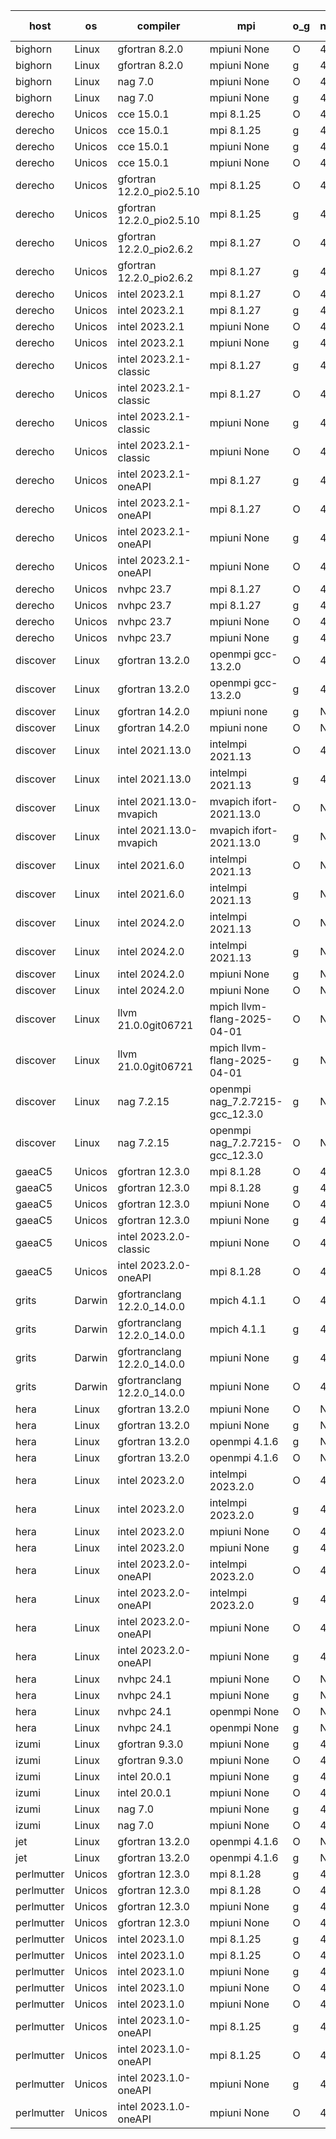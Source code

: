 

| host     | os       | compiler                              | mpi                      | o_g        | netcdf        | build       | u_pass          | u_fail          | s_pass            | s_fail            | e_pass             | e_fail             | nuopc_pass       | nuopc_fail       | artifacts link          |
|----------|----------|---------------------------------------|--------------------------|------------|---------------|-------------|-----------------|-----------------|-------------------|-------------------|--------------------|--------------------|------------------|------------------|-------------------------|
| bighorn | Linux | gfortran 8.2.0 | mpiuni None  | O | 4.6.1  | PASS | 12535 | 0 | 9 | 0 | 42 | 0 | None | None | <a href="https://github.com/esmf-org/esmf-test-artifacts/tree/2b237faa82c81f9e75ec4d61c70edd81b25aef22/develop/gfortran/8.2.0/O/mpiuni/None" target="_blank">2b237fa</a> | 
| bighorn | Linux | gfortran 8.2.0 | mpiuni None  | g | 4.6.1  | PASS | 12535 | 0 | 9 | 0 | 42 | 0 | None | None | <a href="https://github.com/esmf-org/esmf-test-artifacts/tree/6806dfcf9a1aabe69f616aa92d604d9241f13595/develop/gfortran/8.2.0/g/mpiuni/None" target="_blank">6806dfc</a> | 
| bighorn | Linux | nag 7.0 | mpiuni None  | O | 4.6.1  | PASS | 12535 | 0 | 9 | 0 | 42 | 0 | None | None | <a href="https://github.com/esmf-org/esmf-test-artifacts/tree/e3e5992275363466312575c37592ef2d8c17fc35/develop/nag/7.0/O/mpiuni/None" target="_blank">e3e5992</a> | 
| bighorn | Linux | nag 7.0 | mpiuni None  | g | 4.6.1  | PASS | 12535 | 0 | 9 | 0 | 42 | 0 | None | None | <a href="https://github.com/esmf-org/esmf-test-artifacts/tree/c15c91199c5e5d79b9ae2daa1e3c7b4f22a3019a/develop/nag/7.0/g/mpiuni/None" target="_blank">c15c911</a> | 
| derecho | Unicos | cce 15.0.1 | mpi 8.1.25  | O | 4.9.2  | PASS | 14126 | 78 | 51 | 0 | 80 | 0 | 57 | 0 | <a href="https://github.com/esmf-org/esmf-test-artifacts/tree/27fcf27479dd76bd05bcdaa821c1a668be2b758b/develop/cce/15.0.1/O/mpi/8.1.25" target="_blank">27fcf27</a> | 
| derecho | Unicos | cce 15.0.1 | mpi 8.1.25  | g | 4.9.2  | PASS | 14006 | 198 | 51 | 0 | 80 | 0 | 57 | 0 | <a href="https://github.com/esmf-org/esmf-test-artifacts/tree/a93d9cd7c1291590d5dbb4ade2430f915e47cf0d/develop/cce/15.0.1/g/mpi/8.1.25" target="_blank">a93d9cd</a> | 
| derecho | Unicos | cce 15.0.1 | mpiuni None  | g | 4.9.2  | PASS | 12459 | 76 | 9 | 0 | 42 | 0 | None | None | <a href="https://github.com/esmf-org/esmf-test-artifacts/tree/62fc90dad0041c23e6159c27b39a31022f0c18e6/develop/cce/15.0.1/g/mpiuni/None" target="_blank">62fc90d</a> | 
| derecho | Unicos | cce 15.0.1 | mpiuni None  | O | 4.9.2  | PASS | 12300 | 235 | 9 | 0 | 42 | 0 | None | None | <a href="https://github.com/esmf-org/esmf-test-artifacts/tree/2ee6912255446a2426f65173e5beec67bf2f6e63/develop/cce/15.0.1/O/mpiuni/None" target="_blank">2ee6912</a> | 
| derecho | Unicos | gfortran 12.2.0_pio2.5.10 | mpi 8.1.25  | O | 4.9.2  | PASS | 14204 | 0 | 51 | 0 | 80 | 0 | 57 | 0 | <a href="https://github.com/esmf-org/esmf-test-artifacts/tree/ccd77ebfd937e762ee8c5c220a138d2bfc3602b6/develop/gfortran/12.2.0_pio2.5.10/O/mpi/8.1.25" target="_blank">ccd77eb</a> | 
| derecho | Unicos | gfortran 12.2.0_pio2.5.10 | mpi 8.1.25  | g | 4.9.2  | PASS | 14204 | 0 | 51 | 0 | 80 | 0 | 57 | 0 | <a href="https://github.com/esmf-org/esmf-test-artifacts/tree/c02a21087824bb2b0a67cdd24cf26c8241960b4e/develop/gfortran/12.2.0_pio2.5.10/g/mpi/8.1.25" target="_blank">c02a210</a> | 
| derecho | Unicos | gfortran 12.2.0_pio2.6.2 | mpi 8.1.27  | O | 4.9.2  | PASS | 14204 | 0 | 51 | 0 | 80 | 0 | 57 | 0 | <a href="https://github.com/esmf-org/esmf-test-artifacts/tree/950b36f2cf3b99f59b64d91413161f38f3c16112/develop/gfortran/12.2.0_pio2.6.2/O/mpi/8.1.27" target="_blank">950b36f</a> | 
| derecho | Unicos | gfortran 12.2.0_pio2.6.2 | mpi 8.1.27  | g | 4.9.2  | PASS | 14204 | 0 | 51 | 0 | 80 | 0 | 57 | 0 | <a href="https://github.com/esmf-org/esmf-test-artifacts/tree/22a31a3ec9257f5a42d947b3de736888a20e7c1e/develop/gfortran/12.2.0_pio2.6.2/g/mpi/8.1.27" target="_blank">22a31a3</a> | 
| derecho | Unicos | intel 2023.2.1 | mpi 8.1.27  | O | 4.9.2  | PASS | 14204 | 0 | 51 | 0 | 80 | 0 | 58 | 0 | <a href="https://github.com/esmf-org/esmf-test-artifacts/tree/bba72b0a6e366008ca974f471bc3a54401375293/develop/intel/2023.2.1/O/mpi/8.1.27" target="_blank">bba72b0</a> | 
| derecho | Unicos | intel 2023.2.1 | mpi 8.1.27  | g | 4.9.2  | PASS | 14204 | 0 | 51 | 0 | 80 | 0 | 58 | 0 | <a href="https://github.com/esmf-org/esmf-test-artifacts/tree/57c7ab5f66121c0fe33d763555c946522d164d9d/develop/intel/2023.2.1/g/mpi/8.1.27" target="_blank">57c7ab5</a> | 
| derecho | Unicos | intel 2023.2.1 | mpiuni None  | O | 4.9.2  | PASS | 12535 | 0 | 9 | 0 | 42 | 0 | None | None | <a href="https://github.com/esmf-org/esmf-test-artifacts/tree/91c403e87e6fd5d56757fc14b9bd6b41a2d8adcf/develop/intel/2023.2.1/O/mpiuni/None" target="_blank">91c403e</a> | 
| derecho | Unicos | intel 2023.2.1 | mpiuni None  | g | 4.9.2  | PASS | 12535 | 0 | 9 | 0 | 42 | 0 | None | None | <a href="https://github.com/esmf-org/esmf-test-artifacts/tree/a5b5d06cc3d66444316912837b50d66ee88710c0/develop/intel/2023.2.1/g/mpiuni/None" target="_blank">a5b5d06</a> | 
| derecho | Unicos | intel 2023.2.1-classic | mpi 8.1.27  | g | 4.9.2  | PASS | 14204 | 0 | 51 | 0 | 80 | 0 | 57 | 0 | <a href="https://github.com/esmf-org/esmf-test-artifacts/tree/31b14cf2aaf1f2bd8c8b34be6794ba8d0f1dff8b/develop/intel/2023.2.1-classic/g/mpi/8.1.27" target="_blank">31b14cf</a> | 
| derecho | Unicos | intel 2023.2.1-classic | mpi 8.1.27  | O | 4.9.2  | PASS | 14204 | 0 | 51 | 0 | 80 | 0 | 57 | 0 | <a href="https://github.com/esmf-org/esmf-test-artifacts/tree/751ddad96d3a39967c1dcb5b79e1a5b02ceec104/develop/intel/2023.2.1-classic/O/mpi/8.1.27" target="_blank">751ddad</a> | 
| derecho | Unicos | intel 2023.2.1-classic | mpiuni None  | g | 4.9.2  | PASS | 12535 | 0 | 9 | 0 | 42 | 0 | None | None | <a href="https://github.com/esmf-org/esmf-test-artifacts/tree/7430c0ad3b30ed341b8dbf4af92d31088448f47a/develop/intel/2023.2.1-classic/g/mpiuni/None" target="_blank">7430c0a</a> | 
| derecho | Unicos | intel 2023.2.1-classic | mpiuni None  | O | 4.9.2  | PASS | 12535 | 0 | 9 | 0 | 42 | 0 | None | None | <a href="https://github.com/esmf-org/esmf-test-artifacts/tree/69100cda68d1c8e887342e8b5930702aacec0b10/develop/intel/2023.2.1-classic/O/mpiuni/None" target="_blank">69100cd</a> | 
| derecho | Unicos | intel 2023.2.1-oneAPI | mpi 8.1.27  | g | 4.9.2  | PASS | 14204 | 0 | 51 | 0 | 80 | 0 | 57 | 0 | <a href="https://github.com/esmf-org/esmf-test-artifacts/tree/b9f1376d71658859bb84a92d4b31b4e879c31888/develop/intel/2023.2.1-oneAPI/g/mpi/8.1.27" target="_blank">b9f1376</a> | 
| derecho | Unicos | intel 2023.2.1-oneAPI | mpi 8.1.27  | O | 4.9.2  | PASS | 14204 | 0 | 50 | 1 | 80 | 0 | 57 | 0 | <a href="https://github.com/esmf-org/esmf-test-artifacts/tree/93b64f9d1938172541eda012362c32201337ed20/develop/intel/2023.2.1-oneAPI/O/mpi/8.1.27" target="_blank">93b64f9</a> | 
| derecho | Unicos | intel 2023.2.1-oneAPI | mpiuni None  | g | 4.9.2  | PASS | 12535 | 0 | 9 | 0 | 42 | 0 | None | None | <a href="https://github.com/esmf-org/esmf-test-artifacts/tree/d6949f5d74a5df5cabd7cb5032592e7ab261a7f5/develop/intel/2023.2.1-oneAPI/g/mpiuni/None" target="_blank">d6949f5</a> | 
| derecho | Unicos | intel 2023.2.1-oneAPI | mpiuni None  | O | 4.9.2  | PASS | 12535 | 0 | 9 | 0 | 42 | 0 | None | None | <a href="https://github.com/esmf-org/esmf-test-artifacts/tree/b6d22623be5ceb89763d708f8a4367ef56aa3b74/develop/intel/2023.2.1-oneAPI/O/mpiuni/None" target="_blank">b6d2262</a> | 
| derecho | Unicos | nvhpc 23.7 | mpi 8.1.27  | O | 4.9.2  | PASS | 14204 | 0 | 51 | 0 | 80 | 0 | 57 | 0 | <a href="https://github.com/esmf-org/esmf-test-artifacts/tree/2c1c02b3feaf0f28b19898a28fa90b2e6073f2ef/develop/nvhpc/23.7/O/mpi/8.1.27" target="_blank">2c1c02b</a> | 
| derecho | Unicos | nvhpc 23.7 | mpi 8.1.27  | g | 4.9.2  | PASS | 14204 | 0 | 51 | 0 | 80 | 0 | 57 | 0 | <a href="https://github.com/esmf-org/esmf-test-artifacts/tree/bab6e1996f58b525785a02d83717e86177ceb694/develop/nvhpc/23.7/g/mpi/8.1.27" target="_blank">bab6e19</a> | 
| derecho | Unicos | nvhpc 23.7 | mpiuni None  | O | 4.9.2  | PASS | 12535 | 0 | 9 | 0 | 42 | 0 | None | None | <a href="https://github.com/esmf-org/esmf-test-artifacts/tree/7592e07e42b37c07bef3fadd60ad23a05b7dd764/develop/nvhpc/23.7/O/mpiuni/None" target="_blank">7592e07</a> | 
| derecho | Unicos | nvhpc 23.7 | mpiuni None  | g | 4.9.2  | PASS | 12535 | 0 | 9 | 0 | 42 | 0 | None | None | <a href="https://github.com/esmf-org/esmf-test-artifacts/tree/bf44ff3b84307c2ebb5ebafc16b7cdcbf71e2656/develop/nvhpc/23.7/g/mpiuni/None" target="_blank">bf44ff3</a> | 
| discover | Linux | gfortran 13.2.0 | openmpi gcc-13.2.0  | O | 4.9.2  | PASS | 14204 | 0 | 51 | 0 | 80 | 0 | 57 | 0 | <a href="https://github.com/esmf-org/esmf-test-artifacts/tree/df82fd20388b230504370bd7c680790175402673/develop/gfortran/13.2.0/O/openmpi/gcc-13.2.0" target="_blank">df82fd2</a> | 
| discover | Linux | gfortran 13.2.0 | openmpi gcc-13.2.0  | g | 4.9.2  | PASS | 14204 | 0 | 51 | 0 | 80 | 0 | 57 | 0 | <a href="https://github.com/esmf-org/esmf-test-artifacts/tree/4540039ebca432274832966ff80273252ffb823c/develop/gfortran/13.2.0/g/openmpi/gcc-13.2.0" target="_blank">4540039</a> | 
| discover | Linux | gfortran 14.2.0 | mpiuni none  | g | None  | PASS | 12535 | 0 | 9 | 0 | 42 | 0 | None | None | <a href="https://github.com/esmf-org/esmf-test-artifacts/tree/55ddfbe182f4791e1fa1637125f57aaf6048fc0c/develop/gfortran/14.2.0/g/mpiuni/none" target="_blank">55ddfbe</a> | 
| discover | Linux | gfortran 14.2.0 | mpiuni none  | O | None  | PASS | 12535 | 0 | 9 | 0 | 42 | 0 | None | None | <a href="https://github.com/esmf-org/esmf-test-artifacts/tree/ea950662ffbd9e750e696a96a16e60270e36dfcf/develop/gfortran/14.2.0/O/mpiuni/none" target="_blank">ea95066</a> | 
| discover | Linux | intel 2021.13.0 | intelmpi 2021.13  | O | 4.9.2  | PASS | 14204 | 0 | 51 | 0 | 80 | 0 | 57 | 0 | <a href="https://github.com/esmf-org/esmf-test-artifacts/tree/e4e3c2bda27ba02fff1dd507bd3d07c187f3ca53/develop/intel/2021.13.0/O/intelmpi/2021.13" target="_blank">e4e3c2b</a> | 
| discover | Linux | intel 2021.13.0 | intelmpi 2021.13  | g | 4.9.2  | PASS | 14204 | 0 | 51 | 0 | 80 | 0 | 57 | 0 | <a href="https://github.com/esmf-org/esmf-test-artifacts/tree/0462fc170bff091f63c38fee2bba18e7903e15e6/develop/intel/2021.13.0/g/intelmpi/2021.13" target="_blank">0462fc1</a> | 
| discover | Linux | intel 2021.13.0-mvapich | mvapich ifort-2021.13.0  | O | None  | PASS | 14204 | 0 | 51 | 0 | 80 | 0 | 57 | 0 | <a href="https://github.com/esmf-org/esmf-test-artifacts/tree/0e9e34f3ba098de71181ff0ab7f4482975b0cfca/develop/intel/2021.13.0-mvapich/O/mvapich/ifort-2021.13.0" target="_blank">0e9e34f</a> | 
| discover | Linux | intel 2021.13.0-mvapich | mvapich ifort-2021.13.0  | g | None  | PASS | 14204 | 0 | 51 | 0 | 80 | 0 | 57 | 0 | <a href="https://github.com/esmf-org/esmf-test-artifacts/tree/90e9b08d3ca1aa9991cc30d98d8e51ef9a396512/develop/intel/2021.13.0-mvapich/g/mvapich/ifort-2021.13.0" target="_blank">90e9b08</a> | 
| discover | Linux | intel 2021.6.0 | intelmpi 2021.13  | O | None  | PASS | 14204 | 0 | 51 | 0 | 80 | 0 | 57 | 0 | <a href="https://github.com/esmf-org/esmf-test-artifacts/tree/4588d13f7606a0c55dad876e651dfc362c673280/develop/intel/2021.6.0/O/intelmpi/2021.13" target="_blank">4588d13</a> | 
| discover | Linux | intel 2021.6.0 | intelmpi 2021.13  | g | None  | PASS | 14204 | 0 | 51 | 0 | 80 | 0 | 57 | 0 | <a href="https://github.com/esmf-org/esmf-test-artifacts/tree/da2eba646e9ddad2722531795a43d4066dd50984/develop/intel/2021.6.0/g/intelmpi/2021.13" target="_blank">da2eba6</a> | 
| discover | Linux | intel 2024.2.0 | intelmpi 2021.13  | O | None  | PASS | 14204 | 0 | 51 | 0 | 80 | 0 | 57 | 0 | <a href="https://github.com/esmf-org/esmf-test-artifacts/tree/242610037ab60fd85b4a4514beebb8fae5771a29/develop/intel/2024.2.0/O/intelmpi/2021.13" target="_blank">2426100</a> | 
| discover | Linux | intel 2024.2.0 | intelmpi 2021.13  | g | None  | PASS | 14203 | 1 | 51 | 0 | 80 | 0 | 57 | 0 | <a href="https://github.com/esmf-org/esmf-test-artifacts/tree/2b81f24837bb0724f3fa1b93895c972a926d32ba/develop/intel/2024.2.0/g/intelmpi/2021.13" target="_blank">2b81f24</a> | 
| discover | Linux | intel 2024.2.0 | mpiuni None  | g | None  | PASS | 12534 | 1 | 9 | 0 | 42 | 0 | None | None | <a href="https://github.com/esmf-org/esmf-test-artifacts/tree/18b9d8b71b4ba36409a08e05b14c7f7c076382d1/develop/intel/2024.2.0/g/mpiuni/None" target="_blank">18b9d8b</a> | 
| discover | Linux | intel 2024.2.0 | mpiuni None  | O | None  | PASS | 12535 | 0 | 9 | 0 | 42 | 0 | None | None | <a href="https://github.com/esmf-org/esmf-test-artifacts/tree/30cea40b2204b3770ee603e9712aa5ddecd9fea5/develop/intel/2024.2.0/O/mpiuni/None" target="_blank">30cea40</a> | 
| discover | Linux | llvm 21.0.0git06721 | mpich llvm-flang-2025-04-01  | O | None  | PASS | 14191 | 13 | 18 | 33 | 76 | 4 | 0 | 57 | <a href="https://github.com/esmf-org/esmf-test-artifacts/tree/5065aef47357af793408effe72711acb011ed32b/develop/llvm/21.0.0git06721/O/mpich/llvm-flang-2025-04-01" target="_blank">5065aef</a> | 
| discover | Linux | llvm 21.0.0git06721 | mpich llvm-flang-2025-04-01  | g | None  | PASS | 14191 | 13 | 17 | 34 | 76 | 4 | 0 | 57 | <a href="https://github.com/esmf-org/esmf-test-artifacts/tree/499ed8c50a8de5afcd39dcd348b11e6e138eea19/develop/llvm/21.0.0git06721/g/mpich/llvm-flang-2025-04-01" target="_blank">499ed8c</a> | 
| discover | Linux | nag 7.2.15 | openmpi nag_7.2.7215-gcc_12.3.0  | g | None  | PASS | 14204 | 0 | 51 | 0 | 80 | 0 | 57 | 0 | <a href="https://github.com/esmf-org/esmf-test-artifacts/tree/b1dc088d81fb8dbcdc1b6019f46bc6fa9f36c10b/develop/nag/7.2.15/g/openmpi/nag_7.2.7215-gcc_12.3.0" target="_blank">b1dc088</a> | 
| discover | Linux | nag 7.2.15 | openmpi nag_7.2.7215-gcc_12.3.0  | O | None  | PASS | 14204 | 0 | 51 | 0 | 80 | 0 | 57 | 0 | <a href="https://github.com/esmf-org/esmf-test-artifacts/tree/25561ef7111a4ed2a48c0765a3af5b589b0d8321/develop/nag/7.2.15/O/openmpi/nag_7.2.7215-gcc_12.3.0" target="_blank">25561ef</a> | 
| gaeaC5 | Unicos | gfortran 12.3.0 | mpi 8.1.28  | O | 4.9.0  | PASS | 14204 | 0 | 51 | 0 | 80 | 0 | 57 | 0 | <a href="https://github.com/esmf-org/esmf-test-artifacts/tree/353a0efacbe63ad1fd24f9933af7aceacb56b0e7/develop/gfortran/12.3.0/O/mpi/8.1.28" target="_blank">353a0ef</a> | 
| gaeaC5 | Unicos | gfortran 12.3.0 | mpi 8.1.28  | g | 4.9.0  | PASS | 14204 | 0 | 51 | 0 | 80 | 0 | 57 | 0 | <a href="https://github.com/esmf-org/esmf-test-artifacts/tree/355fdb6d8423bbed83258efda64729fde10dabec/develop/gfortran/12.3.0/g/mpi/8.1.28" target="_blank">355fdb6</a> | 
| gaeaC5 | Unicos | gfortran 12.3.0 | mpiuni None  | O | 4.9.0  | PASS | 12535 | 0 | 9 | 0 | 42 | 0 | None | None | <a href="https://github.com/esmf-org/esmf-test-artifacts/tree/40391a7845876ad4a0194429ae27fd701eca8f02/develop/gfortran/12.3.0/O/mpiuni/None" target="_blank">40391a7</a> | 
| gaeaC5 | Unicos | gfortran 12.3.0 | mpiuni None  | g | 4.9.0  | PASS | 12535 | 0 | 9 | 0 | 42 | 0 | None | None | <a href="https://github.com/esmf-org/esmf-test-artifacts/tree/d181eea0d3be636c6a028c28469eca460bb0149a/develop/gfortran/12.3.0/g/mpiuni/None" target="_blank">d181eea</a> | 
| gaeaC5 | Unicos | intel 2023.2.0-classic | mpiuni None  | O | 4.9.0  | FAIL | None | None | None | None | None | None | None | None | <a href="https://github.com/esmf-org/esmf-test-artifacts/tree/c77a4092c6b425a805a5f189cb01f251eecb967e/develop/intel/2023.2.0-classic/O/mpiuni/None" target="_blank">c77a409</a> | 
| gaeaC5 | Unicos | intel 2023.2.0-oneAPI | mpi 8.1.28  | O | 4.9.0  | FAIL | None | None | None | None | None | None | 0 | 57 | <a href="https://github.com/esmf-org/esmf-test-artifacts/tree/e03d5365327d98b80be6ca3ae50b189e80308cd2/develop/intel/2023.2.0-oneAPI/O/mpi/8.1.28" target="_blank">e03d536</a> | 
| grits | Darwin | gfortranclang 12.2.0_14.0.0 | mpich 4.1.1  | O | 4.9.2  | PASS | 14204 | 0 | 51 | 0 | 80 | 0 | 57 | 0 | <a href="https://github.com/esmf-org/esmf-test-artifacts/tree/7038f97f9134abac96946cb3d93bb7658367223b/develop/gfortranclang/12.2.0_14.0.0/O/mpich/4.1.1" target="_blank">7038f97</a> | 
| grits | Darwin | gfortranclang 12.2.0_14.0.0 | mpich 4.1.1  | g | 4.9.2  | PASS | 14204 | 0 | 51 | 0 | 80 | 0 | 57 | 0 | <a href="https://github.com/esmf-org/esmf-test-artifacts/tree/4f822d5e1c08a221ae168b4725884fad91b1e810/develop/gfortranclang/12.2.0_14.0.0/g/mpich/4.1.1" target="_blank">4f822d5</a> | 
| grits | Darwin | gfortranclang 12.2.0_14.0.0 | mpiuni None  | g | 4.9.2  | PASS | 12535 | 0 | 9 | 0 | 42 | 0 | None | None | <a href="https://github.com/esmf-org/esmf-test-artifacts/tree/cec340784808019b60d5f54d5cc9d9580b087164/develop/gfortranclang/12.2.0_14.0.0/g/mpiuni/None" target="_blank">cec3407</a> | 
| grits | Darwin | gfortranclang 12.2.0_14.0.0 | mpiuni None  | O | 4.9.2  | PASS | 12535 | 0 | 9 | 0 | 42 | 0 | None | None | <a href="https://github.com/esmf-org/esmf-test-artifacts/tree/736870f180d680179ecb3b575c69f25e49c83012/develop/gfortranclang/12.2.0_14.0.0/O/mpiuni/None" target="_blank">736870f</a> | 
| hera | Linux | gfortran 13.2.0 | mpiuni None  | O | None  | PASS | 12535 | 0 | 9 | 0 | 42 | 0 | None | None | <a href="https://github.com/esmf-org/esmf-test-artifacts/tree/2c1c01469f275ec6f8f47fdb0cfb17008315ac1e/develop/gfortran/13.2.0/O/mpiuni/None" target="_blank">2c1c014</a> | 
| hera | Linux | gfortran 13.2.0 | mpiuni None  | g | None  | PASS | 12535 | 0 | 9 | 0 | 42 | 0 | None | None | <a href="https://github.com/esmf-org/esmf-test-artifacts/tree/3263b6f931b75ba1eed69252837522dd329c6e11/develop/gfortran/13.2.0/g/mpiuni/None" target="_blank">3263b6f</a> | 
| hera | Linux | gfortran 13.2.0 | openmpi 4.1.6  | g | None  | PASS | 14204 | 0 | 51 | 0 | 80 | 0 | 57 | 0 | <a href="https://github.com/esmf-org/esmf-test-artifacts/tree/65978375e74f518754bf2dea2043056abaf410ed/develop/gfortran/13.2.0/g/openmpi/4.1.6" target="_blank">6597837</a> | 
| hera | Linux | gfortran 13.2.0 | openmpi 4.1.6  | O | None  | PASS | 14204 | 0 | 51 | 0 | 80 | 0 | 57 | 0 | <a href="https://github.com/esmf-org/esmf-test-artifacts/tree/3021a39c176e1e4ad40a2eaafdb2c3749d6b26db/develop/gfortran/13.2.0/O/openmpi/4.1.6" target="_blank">3021a39</a> | 
| hera | Linux | intel 2023.2.0 | intelmpi 2023.2.0  | O | 4.7.0  | PASS | 14204 | 0 | 51 | 0 | 80 | 0 | 57 | 0 | <a href="https://github.com/esmf-org/esmf-test-artifacts/tree/232b3a185ad5226a4a8c0f2a5d5a10b8a18743aa/develop/intel/2023.2.0/O/intelmpi/2023.2.0" target="_blank">232b3a1</a> | 
| hera | Linux | intel 2023.2.0 | intelmpi 2023.2.0  | g | 4.7.0  | PASS | 14204 | 0 | 51 | 0 | 80 | 0 | 57 | 0 | <a href="https://github.com/esmf-org/esmf-test-artifacts/tree/3550c74d0ed53329c62101699274c7df485d4a29/develop/intel/2023.2.0/g/intelmpi/2023.2.0" target="_blank">3550c74</a> | 
| hera | Linux | intel 2023.2.0 | mpiuni None  | O | 4.7.0  | PASS | 12535 | 0 | 9 | 0 | 42 | 0 | None | None | <a href="https://github.com/esmf-org/esmf-test-artifacts/tree/63e110f26f756eb31d70d1856b936f57fe5b5fb2/develop/intel/2023.2.0/O/mpiuni/None" target="_blank">63e110f</a> | 
| hera | Linux | intel 2023.2.0 | mpiuni None  | g | 4.7.0  | PASS | 12535 | 0 | 9 | 0 | 42 | 0 | None | None | <a href="https://github.com/esmf-org/esmf-test-artifacts/tree/c88079af722f1708c641cef71694a107156785ee/develop/intel/2023.2.0/g/mpiuni/None" target="_blank">c88079a</a> | 
| hera | Linux | intel 2023.2.0-oneAPI | intelmpi 2023.2.0  | O | 4.7.0  | PASS | 14204 | 0 | 50 | 1 | 80 | 0 | 57 | 0 | <a href="https://github.com/esmf-org/esmf-test-artifacts/tree/4e7fda2f5439d9dbab2d6e2102677e91afadb2b4/develop/intel/2023.2.0-oneAPI/O/intelmpi/2023.2.0" target="_blank">4e7fda2</a> | 
| hera | Linux | intel 2023.2.0-oneAPI | intelmpi 2023.2.0  | g | 4.7.0  | PASS | 14204 | 0 | 51 | 0 | 80 | 0 | 57 | 0 | <a href="https://github.com/esmf-org/esmf-test-artifacts/tree/ca9a3955d25d37cb892ef74eb96d43d0de318c31/develop/intel/2023.2.0-oneAPI/g/intelmpi/2023.2.0" target="_blank">ca9a395</a> | 
| hera | Linux | intel 2023.2.0-oneAPI | mpiuni None  | O | 4.7.0  | PASS | 12535 | 0 | 9 | 0 | 42 | 0 | None | None | <a href="https://github.com/esmf-org/esmf-test-artifacts/tree/19b69dd9f0c0afdf3c8462dbbd9b2b051d73567b/develop/intel/2023.2.0-oneAPI/O/mpiuni/None" target="_blank">19b69dd</a> | 
| hera | Linux | intel 2023.2.0-oneAPI | mpiuni None  | g | 4.7.0  | PASS | 12535 | 0 | 9 | 0 | 42 | 0 | None | None | <a href="https://github.com/esmf-org/esmf-test-artifacts/tree/5f0e6044c20ae1b3b58eaf9e7e71953035235c3a/develop/intel/2023.2.0-oneAPI/g/mpiuni/None" target="_blank">5f0e604</a> | 
| hera | Linux | nvhpc 24.1 | mpiuni None  | O | None  | PASS | 12535 | 0 | 9 | 0 | 42 | 0 | None | None | <a href="https://github.com/esmf-org/esmf-test-artifacts/tree/4c2eafe0d8916b63f8b23ee836336f1c114625f2/develop/nvhpc/24.1/O/mpiuni/None" target="_blank">4c2eafe</a> | 
| hera | Linux | nvhpc 24.1 | mpiuni None  | g | None  | PASS | 12535 | 0 | 9 | 0 | 42 | 0 | None | None | <a href="https://github.com/esmf-org/esmf-test-artifacts/tree/1eb8049b80c09a6a859da7b67032d27235f35466/develop/nvhpc/24.1/g/mpiuni/None" target="_blank">1eb8049</a> | 
| hera | Linux | nvhpc 24.1 | openmpi None  | O | None  | PASS | 14204 | 0 | 51 | 0 | 80 | 0 | 57 | 0 | <a href="https://github.com/esmf-org/esmf-test-artifacts/tree/a3b520cd98064a09a948da9236118f38ff32e1c9/develop/nvhpc/24.1/O/openmpi/None" target="_blank">a3b520c</a> | 
| hera | Linux | nvhpc 24.1 | openmpi None  | g | None  | PASS | 14204 | 0 | 51 | 0 | 80 | 0 | 57 | 0 | <a href="https://github.com/esmf-org/esmf-test-artifacts/tree/4887f38564b039e9850f7c3dc06b3794de432bcf/develop/nvhpc/24.1/g/openmpi/None" target="_blank">4887f38</a> | 
| izumi | Linux | gfortran 9.3.0 | mpiuni None  | g | 4.7.4  | PASS | 12535 | 0 | 9 | 0 | 42 | 0 | None | None | <a href="https://github.com/esmf-org/esmf-test-artifacts/tree/5ecd816dcefb0b24ed5f96dfbc6455379434e321/develop/gfortran/9.3.0/g/mpiuni/None" target="_blank">5ecd816</a> | 
| izumi | Linux | gfortran 9.3.0 | mpiuni None  | O | 4.7.4  | PASS | 12535 | 0 | 9 | 0 | 42 | 0 | None | None | <a href="https://github.com/esmf-org/esmf-test-artifacts/tree/5a373777b87ca1d9d0f3562c95c8c1fa1f91bc80/develop/gfortran/9.3.0/O/mpiuni/None" target="_blank">5a37377</a> | 
| izumi | Linux | intel 20.0.1 | mpiuni None  | g | 4.7.4  | PASS | 12535 | 0 | 9 | 0 | 42 | 0 | None | None | <a href="https://github.com/esmf-org/esmf-test-artifacts/tree/5bf18bdc0f0aa696947e92f5743840cea8bef7b6/develop/intel/20.0.1/g/mpiuni/None" target="_blank">5bf18bd</a> | 
| izumi | Linux | intel 20.0.1 | mpiuni None  | O | 4.7.4  | PASS | 12535 | 0 | 9 | 0 | 42 | 0 | None | None | <a href="https://github.com/esmf-org/esmf-test-artifacts/tree/d2db21ede6ba4e2cd1c69d7479e6d250d2a57068/develop/intel/20.0.1/O/mpiuni/None" target="_blank">d2db21e</a> | 
| izumi | Linux | nag 7.0 | mpiuni None  | g | 4.7.4  | PASS | 12535 | 0 | 9 | 0 | 42 | 0 | None | None | <a href="https://github.com/esmf-org/esmf-test-artifacts/tree/35ada8f98818ac13372188c04d79e2229348292f/develop/nag/7.0/g/mpiuni/None" target="_blank">35ada8f</a> | 
| izumi | Linux | nag 7.0 | mpiuni None  | O | 4.7.4  | PASS | 12535 | 0 | 9 | 0 | 42 | 0 | None | None | <a href="https://github.com/esmf-org/esmf-test-artifacts/tree/28e8bf608df82172edbd2460fc2df1d05cc0e5b9/develop/nag/7.0/O/mpiuni/None" target="_blank">28e8bf6</a> | 
| jet | Linux | gfortran 13.2.0 | openmpi 4.1.6  | O | None  | PASS | 14204 | 0 | 51 | 0 | 80 | 0 | 57 | 0 | <a href="https://github.com/esmf-org/esmf-test-artifacts/tree/2009db5736a9614dcdce6d6f02c14427a863f7d1/develop/gfortran/13.2.0/O/openmpi/4.1.6" target="_blank">2009db5</a> | 
| jet | Linux | gfortran 13.2.0 | openmpi 4.1.6  | g | None  | PASS | 14204 | 0 | 51 | 0 | 80 | 0 | 57 | 0 | <a href="https://github.com/esmf-org/esmf-test-artifacts/tree/043f5e11128b984802aa1ed0a8ec99eb4651fd16/develop/gfortran/13.2.0/g/openmpi/4.1.6" target="_blank">043f5e1</a> | 
| perlmutter | Unicos | gfortran 12.3.0 | mpi 8.1.28  | g | 4.9.0  | PASS | 14204 | 0 | 51 | 0 | 80 | 0 | 57 | 0 | <a href="https://github.com/esmf-org/esmf-test-artifacts/tree/663b352c17592eb713b85f26c0fa5b2092e50707/develop/gfortran/12.3.0/g/mpi/8.1.28" target="_blank">663b352</a> | 
| perlmutter | Unicos | gfortran 12.3.0 | mpi 8.1.28  | O | 4.9.0  | PASS | 14204 | 0 | 51 | 0 | 80 | 0 | 57 | 0 | <a href="https://github.com/esmf-org/esmf-test-artifacts/tree/571c2921c0b9256388490716f50f7ba3654a9344/develop/gfortran/12.3.0/O/mpi/8.1.28" target="_blank">571c292</a> | 
| perlmutter | Unicos | gfortran 12.3.0 | mpiuni None  | g | 4.9.0  | PASS | 12535 | 0 | 9 | 0 | 42 | 0 | None | None | <a href="https://github.com/esmf-org/esmf-test-artifacts/tree/43de85e768057973cc69b54caae78a7f1c4975cb/develop/gfortran/12.3.0/g/mpiuni/None" target="_blank">43de85e</a> | 
| perlmutter | Unicos | gfortran 12.3.0 | mpiuni None  | O | 4.9.0  | PASS | 12535 | 0 | 9 | 0 | 42 | 0 | None | None | <a href="https://github.com/esmf-org/esmf-test-artifacts/tree/3ab6a7bd54b478c585e82d2d144d2572afc583fe/develop/gfortran/12.3.0/O/mpiuni/None" target="_blank">3ab6a7b</a> | 
| perlmutter | Unicos | intel 2023.1.0 | mpi 8.1.25  | g | 4.9.0  | PASS | 14204 | 0 | 51 | 0 | 80 | 0 | 57 | 0 | <a href="https://github.com/esmf-org/esmf-test-artifacts/tree/7ec50f515a26f5c221fd1e3fa789382f44d80486/develop/intel/2023.1.0/g/mpi/8.1.25" target="_blank">7ec50f5</a> | 
| perlmutter | Unicos | intel 2023.1.0 | mpi 8.1.25  | O | 4.9.0  | PASS | 14204 | 0 | 51 | 0 | 80 | 0 | 57 | 0 | <a href="https://github.com/esmf-org/esmf-test-artifacts/tree/1d32c46d2338877eea513668703427d19746d1b5/develop/intel/2023.1.0/O/mpi/8.1.25" target="_blank">1d32c46</a> | 
| perlmutter | Unicos | intel 2023.1.0 | mpiuni None  | g | 4.9.0  | PASS | 12535 | 0 | 9 | 0 | 42 | 0 | None | None | <a href="https://github.com/esmf-org/esmf-test-artifacts/tree/35f8bc9cefab940d7601a96b2f215f6b4dc16286/develop/intel/2023.1.0/g/mpiuni/None" target="_blank">35f8bc9</a> | 
| perlmutter | Unicos | intel 2023.1.0 | mpiuni None  | O | 4.9.0  | PASS | None | None | None | None | None | None | None | None | <a href="https://github.com/esmf-org/esmf-test-artifacts/tree/9b673072f1142839cbce178a0beb93a77e46cc5d/develop/intel/2023.1.0/O/mpiuni/None" target="_blank">9b67307</a> | 
| perlmutter | Unicos | intel 2023.1.0 | mpiuni None  | O | 4.9.0  | PASS | 12535 | 0 | 9 | 0 | 42 | 0 | None | None | <a href="https://github.com/esmf-org/esmf-test-artifacts/tree/9b673072f1142839cbce178a0beb93a77e46cc5d/develop/intel/2023.1.0/O/mpiuni/None" target="_blank">9b67307</a> | 
| perlmutter | Unicos | intel 2023.1.0-oneAPI | mpi 8.1.25  | g | 4.9.0  | PASS | 14204 | 0 | 51 | 0 | 80 | 0 | 47 | 10 | <a href="https://github.com/esmf-org/esmf-test-artifacts/tree/3fb6349f08ce112a033a72473dd265500932c6e7/develop/intel/2023.1.0-oneAPI/g/mpi/8.1.25" target="_blank">3fb6349</a> | 
| perlmutter | Unicos | intel 2023.1.0-oneAPI | mpi 8.1.25  | O | 4.9.0  | PASS | 14204 | 0 | 50 | 1 | 80 | 0 | 47 | 10 | <a href="https://github.com/esmf-org/esmf-test-artifacts/tree/40bb68a216234a20e51cf69b97c01cbd1f8711b4/develop/intel/2023.1.0-oneAPI/O/mpi/8.1.25" target="_blank">40bb68a</a> | 
| perlmutter | Unicos | intel 2023.1.0-oneAPI | mpiuni None  | g | 4.9.0  | PASS | 12535 | 0 | 9 | 0 | 42 | 0 | None | None | <a href="https://github.com/esmf-org/esmf-test-artifacts/tree/765a6d2f13f917bb391439b1a71712c173e0bcf9/develop/intel/2023.1.0-oneAPI/g/mpiuni/None" target="_blank">765a6d2</a> | 
| perlmutter | Unicos | intel 2023.1.0-oneAPI | mpiuni None  | O | 4.9.0  | PASS | 12535 | 0 | 9 | 0 | 42 | 0 | None | None | <a href="https://github.com/esmf-org/esmf-test-artifacts/tree/ef21290720d80acc360972c40791305126652d7a/develop/intel/2023.1.0-oneAPI/O/mpiuni/None" target="_blank">ef21290</a> | 
